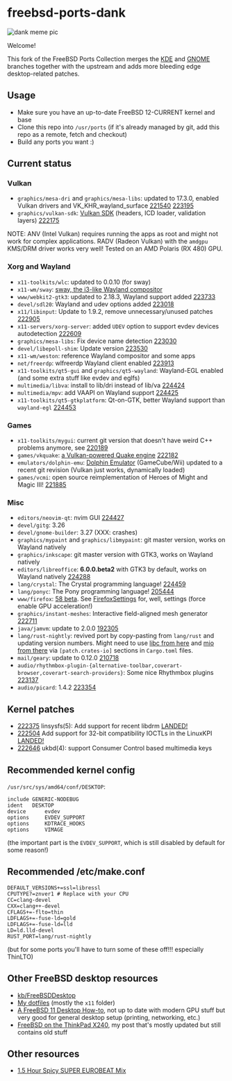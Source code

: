 # freebsd-ports-dank

![dank meme pic](https://unrelentingtech.s3.dualstack.eu-west-1.amazonaws.com/dankbsd.jpg?1)

Welcome!

This fork of the FreeBSD Ports Collection merges the [KDE](https://github.com/freebsd/freebsd-ports-kde) and [GNOME](https://github.com/freebsd/freebsd-ports-gnome) branches together with the upstream and adds more bleeding edge desktop-related patches.

## Usage

- Make sure you have an up-to-date FreeBSD 12-CURRENT kernel and base
- Clone this repo into `/usr/ports` (if it's already managed by git, add this repo as a remote, fetch and checkout)
- Build any ports you want :)

## Current status

### Vulkan

- `graphics/mesa-dri` and `graphics/mesa-libs`: updated to 17.3.0, enabled Vulkan drivers and VK_KHR_wayland_surface [221540](https://bugs.freebsd.org/bugzilla/show_bug.cgi?id=221540) [223195](https://bugs.freebsd.org/bugzilla/show_bug.cgi?id=223195)
- `graphics/vulkan-sdk`: [Vulkan SDK](https://github.com/KhronosGroup/Vulkan-LoaderAndValidationLayers) (headers, ICD loader, validation layers) [222175](https://bugs.freebsd.org/bugzilla/show_bug.cgi?id=222175)

NOTE: ANV (Intel Vulkan) requires running the apps as root and might not work for complex applications.
RADV (Radeon Vulkan) with the `amdgpu` KMS/DRM driver works very well!
Tested on an AMD Polaris (RX 480) GPU.

### Xorg and Wayland

- `x11-toolkits/wlc`: updated to 0.0.10 (for sway)
- `x11-wm/sway`: [sway, the i3-like Wayland compositor](https://github.com/SirCmpwn/sway)
- `www/webkit2-gtk3`: updated to 2.18.3, Wayland support added [223733](https://bugs.freebsd.org/bugzilla/show_bug.cgi?id=223733)
- `devel/sdl20`: Wayland and udev options added [223018](https://bugs.freebsd.org/bugzilla/show_bug.cgi?id=223018)
- `x11/libinput`: Update to 1.9.2, remove unnecessary/unused patches [222905](https://bugs.freebsd.org/bugzilla/show_bug.cgi?id=222905)
- `x11-servers/xorg-server`: added `UDEV` option to support evdev devices autodetection [222609](https://bugs.freebsd.org/bugzilla/show_bug.cgi?id=222609)
- `graphics/mesa-libs`: Fix device name detection [223030](https://bugs.freebsd.org/bugzilla/show_bug.cgi?id=223030)
- `devel/libepoll-shim`: Update version [223530](https://bugs.freebsd.org/bugzilla/show_bug.cgi?id=223530)
- `x11-wm/weston`: reference Wayland compositor and some apps
- `net/freerdp`: wlfreerdp Wayland client enabled [223913](https://bugs.freebsd.org/bugzilla/show_bug.cgi?id=223913)
- `x11-toolkits/qt5-gui` and `graphics/qt5-wayland`: Wayland-EGL enabled (and some extra stuff like evdev and eglfs)
- `multimedia/libva`: install to lib/dri instead of lib/va [224424](https://bugs.freebsd.org/bugzilla/show_bug.cgi?id=224424)
- `multimedia/mpv`: add VAAPI on Wayland support [224425](https://bugs.freebsd.org/bugzilla/show_bug.cgi?id=224425)
- `x11-toolkits/qt5-gtkplatform`: Qt-on-GTK, better Wayland support than `wayland-egl` [224453](https://bugs.freebsd.org/bugzilla/show_bug.cgi?id=224453)

### Games

- `x11-toolkits/mygui`: current git version that doesn't have weird C++ problems anymore, see [220189](https://bugs.freebsd.org/bugzilla/show_bug.cgi?id=220189)
- `games/vkquake`: [a Vulkan-powered Quake engine](https://github.com/Novum/vkQuake) [222182](https://bugs.freebsd.org/bugzilla/show_bug.cgi?id=222182)
- `emulators/dolphin-emu`: [Dolphin Emulator](https://dolphin-emu.org) (GameCube/Wii) updated to a recent git revision (Vulkan just works, dynamically loaded)
- `games/vcmi`: open source reimplementation of Heroes of Might and Magic III! [221885](https://bugs.freebsd.org/bugzilla/show_bug.cgi?id=221885)

### Misc

- `editors/neovim-qt`: nvim GUI [224427](https://bugs.freebsd.org/bugzilla/show_bug.cgi?id=224427)
- `devel/gitg`: 3.26
- `devel/gnome-builder`: 3.27 (XXX: crashes)
- `graphics/mypaint` and `graphics/libmypaint`: git master version, works on Wayland natively
- `graphics/inkscape`: git master version with GTK3, works on Wayland natively
- `editors/libreoffice`: **6.0.0.beta2** with GTK3 by default, works on Wayland natively [224288](https://bugs.freebsd.org/bugzilla/show_bug.cgi?id=224288)
- `lang/crystal`: The Crystal programming language! [224459](https://bugs.freebsd.org/bugzilla/show_bug.cgi?id=224459)
- `lang/ponyc`: The Pony programming language! [205444](https://bugs.freebsd.org/bugzilla/show_bug.cgi?id=205444)
- `www/firefox`: [58 beta](https://bugs.freebsd.org/bugzilla/show_bug.cgi?id=223425). See [FirefoxSettings](https://unrelenting.technology/kb/FirefoxSettings) for, well, settings (force enable GPU acceleration!)
- `graphics/instant-meshes`: Interactive field-aligned mesh generator [222711](https://bugs.freebsd.org/bugzilla/show_bug.cgi?id=222711)
- `java/jamvm`: update to 2.0.0 [192305](https://bugs.freebsd.org/bugzilla/show_bug.cgi?id=192305)
- `lang/rust-nightly`: revived port by copy-pasting from `lang/rust` and updating version numbers. Might need to use [libc from here](https://github.com/myfreeweb/libc) and [mio from there](https://github.com/FreeBSDRust/mio) via `[patch.crates-io]` sections in `Cargo.toml` files.
- `mail/geary`: update to 0.12.0 [210718](https://bugs.freebsd.org/bugzilla/show_bug.cgi?id=210718)
- `audio/rhythmbox-plugin-{alternative-toolbar,coverart-browser,coverart-search-providers}`: Some nice Rhythmbox plugins [223137](https://bugs.freebsd.org/bugzilla/show_bug.cgi?id=223137)
- `audio/picard`: 1.4.2 [223354](https://bugs.freebsd.org/bugzilla/show_bug.cgi?id=223354)

## Kernel patches

- [222375](https://bugs.freebsd.org/bugzilla/show_bug.cgi?id=222375) linsysfs(5): Add support for recent libdrm [LANDED!](https://github.com/freebsd/freebsd/commit/09ad0b962f3029e47b3f430948933b6fe066ccdf)
- [222504](https://bugs.freebsd.org/bugzilla/show_bug.cgi?id=222504) Add support for 32-bit compatibility IOCTLs in the LinuxKPI [LANDED!](https://github.com/freebsd/freebsd/commit/10ef676c4bbe7379de1f3687444e4311a7d872e2)
- [222646](https://bugs.freebsd.org/bugzilla/show_bug.cgi?id=222646) ukbd(4): support Consumer Control based multimedia keys

## Recommended kernel config

`/usr/src/sys/amd64/conf/DESKTOP`:

```
include GENERIC-NODEBUG
ident   DESKTOP
device		evdev
options		EVDEV_SUPPORT
options 	KDTRACE_HOOKS
options 	VIMAGE
```

(the important part is the `EVDEV_SUPPORT`, which is still disabled by default for some reason!)

## Recommended /etc/make.conf

```
DEFAULT_VERSIONS+=ssl=libressl
CPUTYPE?=znver1 # Replace with your CPU
CC=clang-devel
CXX=clang++-devel
CFLAGS+=-flto=thin
LDFLAGS+=-fuse-ld=gold
LDFLAGS+=-fuse-ld=lld
LD=ld.lld-devel
RUST_PORT=lang/rust-nightly
```

(but for some ports you'll have to turn some of these off!!! especially ThinLTO)

## Other FreeBSD desktop resources

- [kb/FreeBSDDesktop](https://unrelenting.technology/kb/FreeBSDDesktop)
- [My dotfiles](https://github.com/myfreeweb/dotfiles) (mostly the `x11` folder)
- [A FreeBSD 11 Desktop How-to](https://cooltrainer.org/a-freebsd-desktop-howto/), not up to date with modern GPU stuff but very good for general desktop setup (printing, networking, etc.)
- [FreeBSD on the ThinkPad X240](https://unrelenting.technology/articles/freebsd-on-the-thinkpad-x240), my post that's mostly updated but still contains old stuff

## Other resources

- [1.5 Hour Spicy SUPER EUROBEAT Mix](https://www.youtube.com/watch?v=6ftCIfHwqtg)
